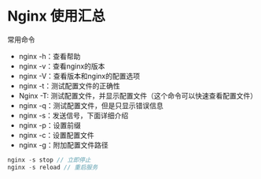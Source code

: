 # Nginx 使用汇总

常用命令

- nginx -h：查看帮助
- nginx -v：查看nginx的版本
- nginx -V：查看版本和nginx的配置选项
- nginx -t：测试配置文件的正确性
- Nginx -T: 测试配置文件，并显示配置文件（这个命令可以快速查看配置文件）
- nginx -q：测试配置文件，但是只显示错误信息
- nginx -s：发送信号，下面详细介绍
- nginx -p：设置前缀
- nginx -c：设置配置文件
- nginx -g：附加配置文件路径

```js
nginx -s stop // 立即停止
nginx -s reload // 重启服务
```


